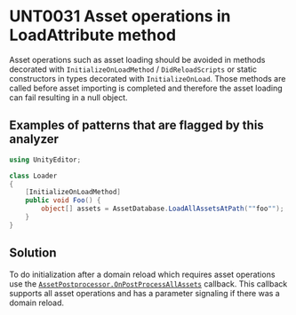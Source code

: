 # UNT0031 Asset operations in LoadAttribute method

Asset operations such as asset loading should be avoided in methods decorated with `InitializeOnLoadMethod` / `DidReloadScripts` or static constructors in types decorated with `InitializeOnLoad`. Those methods are called before asset importing is completed and therefore the asset loading can fail resulting in a null object.

## Examples of patterns that are flagged by this analyzer

```csharp
using UnityEditor;

class Loader
{
    [InitializeOnLoadMethod]
    public void Foo() {
        object[] assets = AssetDatabase.LoadAllAssetsAtPath(""foo"");
    }
}
```

## Solution

To do initialization after a domain reload which requires asset operations use the [`AssetPostprocessor.OnPostProcessAllAssets`](https://docs.unity3d.com/ScriptReference/AssetPostprocessor.OnPostProcessAllAssets.html) callback. This callback supports all asset operations and has a parameter signaling if there was a domain reload.

